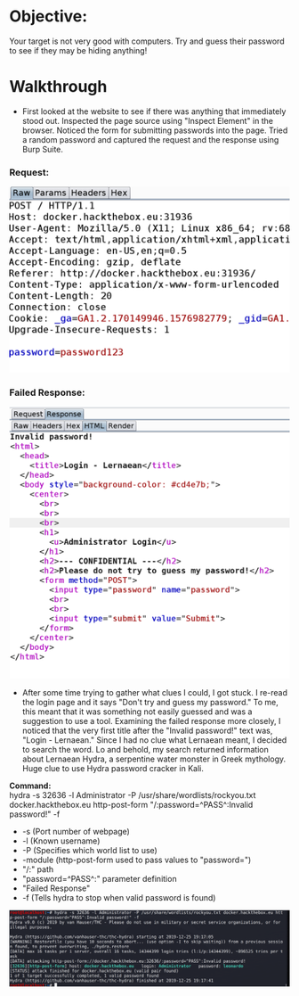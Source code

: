 # Objective:<br/>
Your target is not very good with computers. Try and guess their password to see if they may be hiding anything!

# Walkthrough

 - First looked at the website to see if there was anything that immediately stood out.  Inspected the page source using "Inspect Element" in the browser.  Noticed the form for submitting passwords into the page.  Tried a random password and captured the request and the response using Burp Suite.  
 
### Request:
![](request.png)

### Failed Response:
![](response.png)

 - After some time trying to gather what clues I could, I got stuck.  I re-read the login page and it says "Don't try and guess my password."  To me, this meant that it was something not easily guessed and was a suggestion to use a tool.  Examining the failed response more closely, I noticed that the very first title after the "Invalid password!" text was, "Login - Lernaean."  Since I had no clue what Lernaean meant, I decided to search the word.  Lo and behold, my search returned information about Lernaean Hydra, a serpentine water monster in Greek mythology.  Huge clue to use Hydra password cracker in Kali.<br/>



**Command:**<br/>
hydra -s 32636 -l Administrator -P /usr/share/wordlists/rockyou.txt docker.hackthebox.eu http-post-form "/:password=^PASS^:Invalid password!" -f <br/>
 * -s (Port number of webpage)
 * -l (Known username)
 * -P (Specifies which world list to use)
 * -module (http-post-form used to pass values to "password=")
 * "/:" path
 * "password=^PASS^:" parameter definition
 * "Failed Response"
 * -f (Tells hydra to stop when valid password is found)
  
![](pwfound.png)
 


